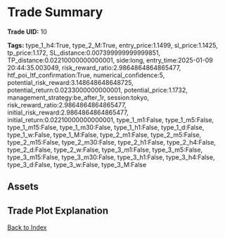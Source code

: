 # Trade Summary

**Trade UID:** 10 

**Tags:** type_1_h4:True, type_2_M:True, entry_price:1.1499, sl_price:1.1425, tp_price:1.172, SL_distance:0.007399999999999851, TP_distance:0.02210000000000001, side:long, entry_time:2025-01-09 20:44:35.003049, risk_reward_ratio:2.9864864864865477, htf_poi_ltf_confirmation:True, numerical_confidence:5, potential_risk_reward:3.148648648648725, potential_return:0.0233000000000001, potential_price:1.1732, management_strategy:be_after_1r, session:tokyo, risk_reward_ratio:2.9864864864865477, initial_risk_reward:2.9864864864865477, initial_return:0.02210000000000001, type_1_m1:False, type_1_m5:False, type_1_m15:False, type_1_m30:False, type_1_h1:False, type_1_d:False, type_1_w:False, type_1_M:False, type_2_m1:False, type_2_m5:False, type_2_m15:False, type_2_m30:False, type_2_h1:False, type_2_h4:False, type_2_d:False, type_2_w:False, type_3_m1:False, type_3_m5:False, type_3_m15:False, type_3_m30:False, type_3_h1:False, type_3_h4:False, type_3_d:False, type_3_w:False, type_3_M:False

## Assets

## Trade Plot Explanation


[Back to Index](index.md)
